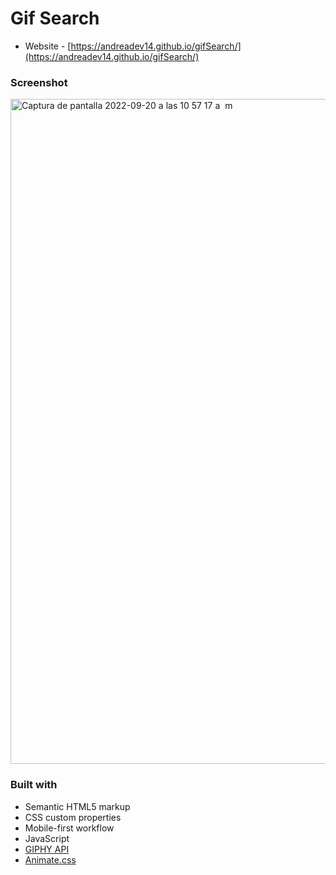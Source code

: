 # Gif Search


- Website - [https://andreadev14.github.io/gifSearch/](https://andreadev14.github.io/gifSearch/)

### Screenshot
<img width="1064" alt="Captura de pantalla 2022-09-20 a las 10 57 17 a  m" src="https://user-images.githubusercontent.com/108431169/191278055-9ea5e49a-0796-404a-80a4-34da28e1a17b.png">




### Built with
- Semantic HTML5 markup
- CSS custom properties
- Mobile-first workflow
- JavaScript 
- [GIPHY API](https://developers.giphy.com/) 
- [Animate.css](https://animate.style/)

